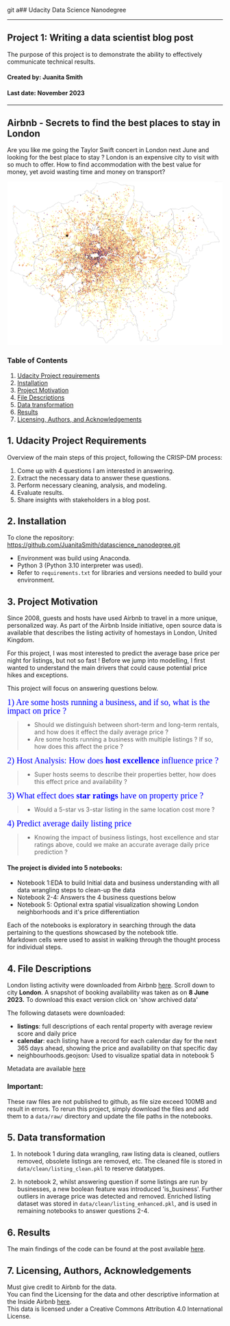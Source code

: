 git a## Udacity Data Science Nanodegree

---
## Project 1: Writing a data scientist blog post 
The purpose of this project is to demonstrate the ability to effectively communicate technical results.

#### Created by: Juanita Smith
#### Last date: November 2023

---
 Airbnb - Secrets to find the best places to stay in London
---

Are you like me going the Taylor Swift concert in London next June and looking for the best place to stay ?
London is an expensive city to visit with so much to offer. How to find accommodation with the best value for money, yet avoid wasting time and money on transport?

<img src="images/summary.png" alt="drawing" width="950"/>

### Table of Contents

1. [Udacity Project requirements](#requirements)
2. [Installation](#installation)
3. [Project Motivation](#motivation)
4. [File Descriptions](#files)
5. [Data transformation](#transform)
6. [Results](#results)
7. [Licensing, Authors, and Acknowledgements](#licensing)


## 1. Udacity Project Requirements <a name="requirements"></a>

Overview of the main steps of this project, following the CRISP-DM process:

1. Come up with 4 questions I am interested in answering.
2. Extract the necessary data to answer these questions.
3. Perform necessary cleaning, analysis, and modeling.
4. Evaluate results.
5. Share insights with stakeholders in a blog post.


## 2. Installation <a name="installation"></a>

To clone the repository: https://github.com/JuanitaSmith/datascience_nanodegree.git

- Environment was build using Anaconda.
- Python 3 (Python 3.10 interpreter was used).
- Refer to `requirements.txt` for libraries and versions needed to build your environment.


## 3. Project Motivation<a name="motivation"></a>

Since 2008, guests and hosts have used Airbnb to travel in a more unique, personalized way. 
As part of the Airbnb Inside initiative, open source data is available that describes the listing activity of homestays in London, United Kingdom.

For this project, I was most interested to predict the average base price per night for listings, but not so fast ! 
Before we jump into modelling, I first wanted to understand the main drivers that could cause potential price hikes and exceptions.

This project will focus on answering questions below.  

<span style="color:blue; font-size:20px; line-height:20px; font-family: Calibri;">1) Are some hosts running a business, and if so, what is the impact on price ?</span>
>- Should we distinguish between short-term and long-term rentals, and how does it effect the daily average price ?
>- Are some hosts running a business with multiple listings ? If so, how does this affect the price ?

<span style="color:blue; font-size:20px; line-height:20px; font-family: Calibri;">2) Host Analysis: How does **host excellence** influence price ?</span>
>- Super hosts seems to describe their properties better, how does this effect price and availability ?

<span style="color:blue; font-size:20px; line-height:20px; font-family: Calibri;">3) What effect does **star ratings** have on property price ?</span>
>- Would a 5-star vs 3-star listing in the same location cost more ?

<span style="color:blue; font-size:20px; line-height:20px; font-family: Calibri;">4) Predict average daily listing price</span>
>- Knowing the impact of business listings, host excellence and star ratings above, could we make an accurate average daily price prediction ?

#### The project is divided into 5 notebooks:

- Notebook 1:EDA to build Initial data and business understanding with all data wrangling steps to clean-up the data
- Notebook 2-4: Answers the 4 business questions below
- Notebook 5: Optional extra spatial visualization showing London neighborhoods and it's price differentiation

Each of the notebooks is exploratory in searching through the data pertaining to the questions showcased by the notebook title.  
Markdown cells were used to assist in walking through the thought process for individual steps.  

## 4. File Descriptions <a name="files"></a>

London listing activity were downloaded from Airbnb [here](http://insideairbnb.com/get-the-data/). 
Scroll down to city **London**.
A snapshot of booking availability was taken as on **8 June 2023.**
To download this exact version click on 'show archived data'

The following datasets were downloaded:

- **listings**: full descriptions of each rental property with average review score and daily price
- **calendar**: each listing have a record for each calendar day for the next 365 days ahead, showing the price and availability on that specific day
- neighbourhoods.geojson: Used to visualize spatial data in notebook 5

Metadata are available [here](https://docs.google.com/spreadsheets/d/1iWCNJcSutYqpULSQHlNyGInUvHg2BoUGoNRIGa6Szc4/edit#gid=1322284596)

### **Important:** 
These raw files are not published to github, as file size exceed 100MB and result in errors.
To rerun this project, simply download the files and add them to a `data/raw/` directory and update the file paths in the notebooks.


## 5. Data transformation <a name="transform"></a>

1) In notebook 1 during data wrangling, raw listing data is cleaned, outliers removed, obsolete listings are removed, etc.
The cleaned file is stored in `data/clean/listing_clean.pkl` to reserve datatypes.

2) In notebook 2, whilst answering question if some listings are run by businesses, a new boolean feature was introduced 'is_business'.
Further outliers in average price was detected and removed.
Enriched listing dataset was stored in `data/clean/listing_enhanced.pkl`, and is used in remaining notebooks to answer questions 2-4.

## 6. Results<a name="results"></a>

The main findings of the code can be found at the post available [here]().

## 7. Licensing, Authors, Acknowledgements<a name="licensing"></a>

Must give credit to Airbnb for the data.  
You can find the Licensing for the data and other descriptive information at the Inside Airbnb  [here](http://insideairbnb.com/get-the-data/).  
This data is licensed under a Creative Commons Attribution 4.0 International License.


